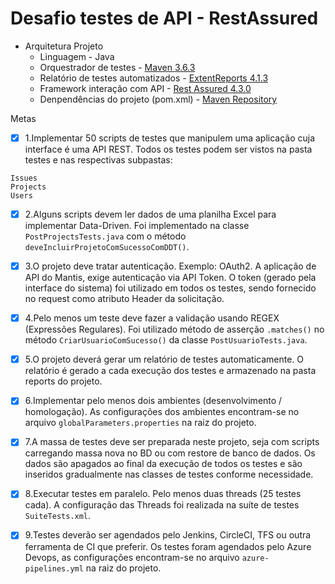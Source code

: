 # Desafio testes de API - RestAssured
- Arquitetura Projeto
    - Linguagem - Java
    - Orquestrador de testes - [Maven 3.6.3](https://maven.apache.org/download.cgi)
    - Relatório de testes automatizados - [ExtentReports 4.1.3](https://mvnrepository.com/artifact/com.aventstack/extentreports/4.1.3)
    - Framework interação com API - [Rest Assured 4.3.0](https://github.com/rest-assured/rest-assured/wiki/Downloads)
    - Denpendências do projeto (pom.xml) - [Maven Repository](https://mvnrepository.com/)

Metas

- [X] 1.Implementar 50 scripts de testes que manipulem uma aplicação cuja interface é uma API REST. 
Todos os testes podem ser vistos na pasta testes e nas respectivas subpastas:
```
Issues
Projects
Users
```

- [X] 2.Alguns scripts devem ler dados de uma planilha Excel para implementar Data-Driven.
Foi implementado na classe ```PostProjectsTests.java``` com o método ```deveIncluirProjetoComSucessoComDDT()```. 

- [X] 3.O projeto deve tratar autenticação. Exemplo: OAuth2.
A aplicação de API do Mantis, exige autenticação via API Token. O token (gerado pela interface do sistema) foi utilizado em todos os testes, sendo fornecido no request como atributo Header da solicitação.

- [X] 4.Pelo menos um teste deve fazer a validação usando REGEX (Expressões Regulares). 
Foi utilizado método de asserção ```.matches()``` no método ```CriarUsuarioComSucesso()``` da classe ```PostUsuarioTests.java```.

- [X] 5.O projeto deverá gerar um relatório de testes automaticamente. 
O relatório é gerado a cada execução dos testes e armazenado na pasta reports do projeto.

- [X] 6.Implementar pelo menos dois ambientes (desenvolvimento / homologação). 
As configurações dos ambientes encontram-se no arquivo ```globalParameters.properties``` na raiz do projeto.

- [X] 7.A massa de testes deve ser preparada neste projeto, seja com scripts carregando massa nova no BD ou com restore de banco de dados. 
Os dados são apagados ao final da execução de todos os testes e são inseridos gradualmente nas classes de testes conforme necessidade.

- [X] 8.Executar testes em paralelo. Pelo menos duas threads (25 testes cada). 
A configuração das Threads foi realizada na suíte de testes ```SuiteTests.xml```.

- [X] 9.Testes deverão ser agendados pelo Jenkins, CircleCI, TFS ou outra ferramenta de CI que preferir. 
Os testes foram agendados pelo Azure Devops, as configurações encontram-se no arquivo ```azure-pipelines.yml``` na raiz do projeto.